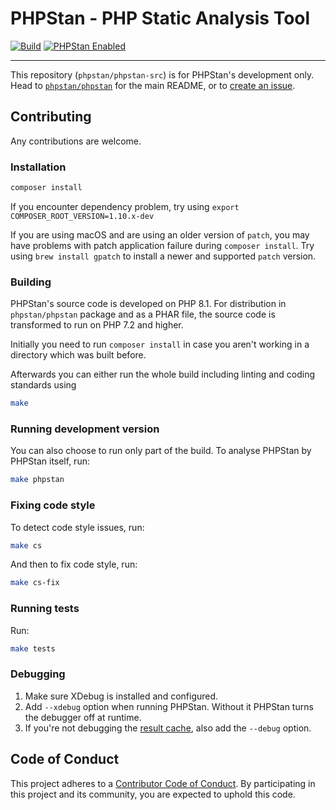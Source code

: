 # PHPStan - PHP Static Analysis Tool

[![Build](https://github.com/phpstan/phpstan-src/workflows/Tests/badge.svg)](https://github.com/phpstan/phpstan-src/actions)
[![PHPStan Enabled](https://img.shields.io/badge/PHPStan-enabled-brightgreen.svg?style=flat)](https://github.com/phpstan/phpstan)

---

This repository (`phpstan/phpstan-src`) is for PHPStan's development only. Head to [`phpstan/phpstan`](https://github.com/phpstan/phpstan) for the main README, or to [create an issue](https://github.com/phpstan/phpstan/issues/new/choose).

## Contributing

Any contributions are welcome.

### Installation

```bash
composer install
```

If you encounter dependency problem, try using `export COMPOSER_ROOT_VERSION=1.10.x-dev`

If you are using macOS and are using an older version of `patch`, you may have problems with patch application failure during `composer install`. Try using `brew install gpatch` to install a newer and supported `patch` version.

### Building

PHPStan's source code is developed on PHP 8.1. For distribution in `phpstan/phpstan` package and as a PHAR file, the source code is transformed to run on PHP 7.2 and higher.

Initially you need to run `composer install` in case you aren't working in a directory which was built before.

Afterwards you can either run the whole build including linting and coding standards using

```bash
make
```

### Running development version

You can also choose to run only part of the build. To analyse PHPStan by PHPStan itself, run:

```bash
make phpstan
```

### Fixing code style

To detect code style issues, run:

```bash
make cs
```

And then to fix code style, run:

```bash
make cs-fix
```

### Running tests

Run:
```bash
make tests
```

### Debugging

1. Make sure XDebug is installed and configured.
2. Add `--xdebug` option when running PHPStan. Without it PHPStan turns the debugger off at runtime.
3. If you're not debugging the [result cache](https://phpstan.org/user-guide/result-cache), also add the `--debug` option.

## Code of Conduct

This project adheres to a [Contributor Code of Conduct](https://github.com/phpstan/phpstan/blob/master/CODE_OF_CONDUCT.md).
By participating in this project and its community, you are expected to uphold this code.
